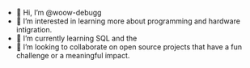 - 👋 Hi, I’m @woow-debugg
- 👀 I’m interested in learning more about programming and hardware intigration.
- 🌱 I’m currently learning SQL and the 
- 💞️ I’m looking to collaborate on open source projects that have a fun challenge or a meaningful impact.

<!---
woow-debugg/woow-debugg is a ✨ special ✨ repository because its `README.md` (this file) appears on your GitHub profile.
You can click the Preview link to take a look at your changes.
--->
